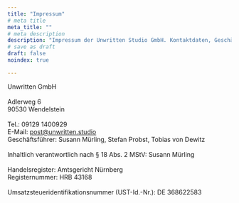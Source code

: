 ```yaml
---
title: "Impressum"
# meta title
meta_title: ""
# meta description
description: "Impressum der Unwritten Studio GmbH. Kontaktdaten, Geschäftsführer und rechtliche Informationen. Adresse: Adlerweg 6, 90530 Wendelstein. Fragen? Kontaktieren Sie uns unter post@unwritten.studio."
# save as draft
draft: false
noindex: true

---
```

Unwritten GmbH<br><br>
Adlerweg 6<br>
90530 Wendelstein<br><br>
Tel.: 09129 1400929<br>
E-Mail: post@unwritten.studio<br>
Geschäftsführer: Susann Mürling, Stefan Probst, Tobias von Dewitz<br>
<br>
Inhaltlich verantwortlich nach § 18 Abs. 2 MStV: Susann Mürling<br>
<br>
Handelsregister: Amtsgericht Nürnberg<br>
Registernummer: HRB 43168<br>
<br>
Umsatzsteueridentifikationsnummer (UST-Id.-Nr.): DE 368622583 
